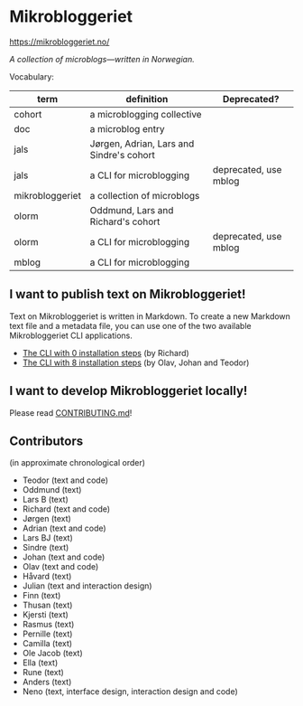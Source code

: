 # Mikrobloggeriet

https://mikrobloggeriet.no/

_A collection of microblogs—written in Norwegian._

Vocabulary:

| term            | definition                               | Deprecated?           |
|-----------------|------------------------------------------|-----------------------|
| cohort          | a microblogging collective               |                       |
| doc             | a microblog entry                        |                       |
| jals            | Jørgen, Adrian, Lars and Sindre's cohort |                       |
| jals            | a CLI for microblogging                  | deprecated, use mblog |
| mikrobloggeriet | a collection of microblogs               |                       |
| olorm           | Oddmund, Lars and Richard's cohort       |                       |
| olorm           | a CLI for microblogging                  | deprecated, use mblog |
| mblog           | a CLI for microblogging                  |                       |

## I want to publish text on Mikrobloggeriet!

Text on Mikrobloggeriet is written in Markdown.
To create a new Markdown text file and a metadata file, you can use one of the two available Mikrobloggeriet CLI applications.

- [The CLI with 0 installation steps] (by Richard)
- [The CLI with 8 installation steps] (by Olav, Johan and Teodor)

[The CLI with 0 installation steps]: cli-quickstart-mblog-sh.md
[The CLI with 8 installation steps]: cli-quickstart-mblog.md

## I want to develop Mikrobloggeriet locally!

Please read [CONTRIBUTING.md]!

[CONTRIBUTING.md]: CONTRIBUTING.md

## Contributors

(in approximate chronological order)

- Teodor (text and code)
- Oddmund (text)
- Lars B (text)
- Richard (text and code)
- Jørgen (text)
- Adrian (text and code)
- Lars BJ (text)
- Sindre (text)
- Johan (text and code)
- Olav (text and code)
- Håvard (text)
- Julian (text and interaction design)
- Finn (text)
- Thusan (text)
- Kjersti (text)
- Rasmus (text)
- Pernille (text)
- Camilla (text)
- Ole Jacob (text)
- Ella (text)
- Rune (text)
- Anders (text)
- Neno (text, interface design, interaction design and code)
